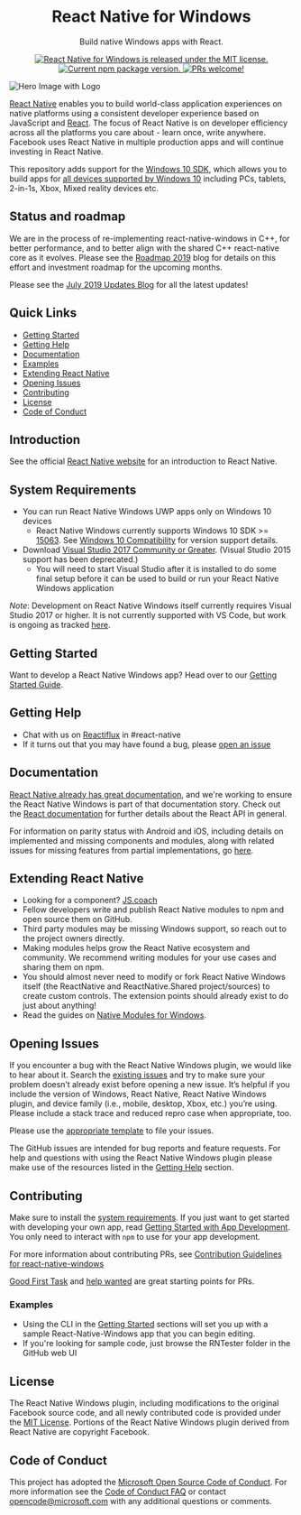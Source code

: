 ﻿<h1 align="center"> React Native for Windows </h1>

<p align="center">
  Build native Windows apps with React.
</p>

<p align="center">
  <a href="https://github.com/microsoft/react-native-windows/blob/master/LICENSE">
    <img src="https://img.shields.io/badge/license-MIT-blue.svg" alt="React Native for Windows is released under the MIT license." />
  </a>
  <a href="https://www.npmjs.org/package/react-native-windows">
    <img src="https://img.shields.io/npm/v/react-native-windows?color=e80441&label=react-native-windows" alt="Current npm package version." />
  </a>
  <a href="https://github.com/microsoft/react-native-windows#contributing">
    <img src="https://img.shields.io/badge/PRs-welcome-brightgreen.svg" alt="PRs welcome!" />
  </a>
</p>

![Hero Image with Logo](./.github/hero2.png)

[React Native](https://reactnative.dev) enables you to build world-class application experiences on native platforms using a consistent developer experience based on JavaScript and [React](https://reactjs.org/). The focus of React Native is on developer efficiency across all the platforms you care about - learn once, write anywhere. Facebook uses React Native in multiple production apps and will continue investing in React Native.

This repository adds support for the [Windows 10 SDK](https://developer.microsoft.com/en-us/windows/downloads), which allows you to build apps for [all devices supported by Windows 10](https://developer.microsoft.com/en-us/windows/get-started-windows-10) including PCs, tablets, 2-in-1s, Xbox, Mixed reality devices etc.

## Status and roadmap

We are in the process of re-implementing react-native-windows in C++, for better performance, and to better align with the shared C++ react-native core as it evolves. Please see the [Roadmap 2019](https://microsoft.github.io/react-native-windows/blog/2019/07/22/roadmap) blog for details on this effort and investment roadmap for the upcoming months.

Please see the [July 2019 Updates Blog](https://microsoft.github.io/react-native-windows/blog/2019/07/21/updates) for all the latest updates!

## Quick Links

- [Getting Started](#getting-started)
- [Getting Help](#getting-help)
- [Documentation](#documentation)
- [Examples](#examples)
- [Extending React Native](#extending-react-native)
- [Opening Issues](#opening-issues)
- [Contributing](#contributing)
- [License](#license)
- [Code of Conduct](#code-of-conduct)

## Introduction

See the official [React Native website](https://reactnative.dev/) for an introduction to React Native.

## System Requirements

- You can run React Native Windows UWP apps only on Windows 10 devices
   - React Native Windows currently supports Windows 10 SDK >= [15063](https://developer.microsoft.com/en-us/windows/downloads/sdk-archive). See [Windows 10 Compatibility](https://microsoft.github.io/react-native-windows/docs/win10-compat) for version support details.
- Download [Visual Studio 2017 Community or Greater](https://www.visualstudio.com/downloads/). (Visual Studio 2015 support has been deprecated.)
	- You will need to start Visual Studio after it is installed to do some final setup before it can be used to build or run your React Native Windows application

*Note*: Development on React Native Windows itself currently requires Visual Studio 2017 or higher. It is not currently supported with VS Code, but work is ongoing as tracked [here](https://github.com/microsoft/vscode-react-native/issues/1007).

## Getting Started

Want to develop a React Native Windows app? Head over to our [Getting Started Guide](https://microsoft.github.io/react-native-windows/docs/getting-started).

## Getting Help

- Chat with us on [Reactiflux](https://discord.gg/0ZcbPKXt5bWJVmUY) in #react-native
- If it turns out that you may have found a bug, please [open an issue](#opening-issues)

## Documentation

[React Native already has great documentation](https://reactnative.dev/docs/getting-started.html), and we're working to ensure the React Native Windows is part of that documentation story. Check out the [React documentation](https://reactjs.org/docs/getting-started.html) for further details about the React API in general.

For information on parity status with Android and iOS, including details on implemented and missing components and modules, along with related issues for missing features from partial implementations, go [here](https://microsoft.github.io/react-native-windows/docs/parity-status).

## Extending React Native

- Looking for a component? [JS.coach](https://js.coach/react-native)
- Fellow developers write and publish React Native modules to npm and open source them on GitHub.
- Third party modules may be missing Windows support, so reach out to the project owners directly.
- Making modules helps grow the React Native ecosystem and community. We recommend writing modules for your use cases and sharing them on npm.
- You should almost never need to modify or fork React Native Windows itself (the ReactNative and ReactNative.Shared project/sources) to create custom controls. The extension points should already exist to do just about anything!
- Read the guides on [Native Modules for Windows](https://microsoft.github.io/react-native-windows/docs/native-modules).

## Opening Issues

If you encounter a bug with the React Native Windows plugin, we would like to hear about it. Search the [existing issues](https://github.com/microsoft/react-native-windows/issues) and try to make sure your problem doesn’t already exist before opening a new issue. It’s helpful if you include the version of Windows, React Native, React Native Windows plugin, and device family (i.e., mobile, desktop, Xbox, etc.) you’re using. Please include a stack trace and reduced repro case when appropriate, too.

Please use the [appropriate template](https://github.com/microsoft/react-native-windows/issues/new/choose) to file your issues.

The GitHub issues are intended for bug reports and feature requests. For help and questions with using the React Native Windows plugin please make use of the resources listed in the [Getting Help](#getting-help) section.

## Contributing

Make sure to install the [system requirements](#system-requirements). If you just want to get started with developing your own app, read [Getting Started with App Development](#getting-started). You only need to interact with `npm` to use for your app development.

For more information about contributing PRs, see [Contribution Guidelines for react-native-windows](docs/contributing.md)

[Good First Task](https://github.com/microsoft/react-native-windows/labels/Good%20First%20Task) and [help wanted](https://github.com/microsoft/react-native-windows/labels/help%20wanted) are great starting points for PRs.

### Examples

- Using the CLI in the [Getting Started](#getting-started) sections will set you up with a sample React-Native-Windows app that you can begin editing.
- If you're looking for sample code, just browse the RNTester folder in the GitHub web UI

## License

The React Native Windows plugin, including modifications to the original Facebook source code, and all newly contributed code is provided under the [MIT License](LICENSE). Portions of the React Native Windows plugin derived from React Native are copyright Facebook.

## Code of Conduct

This project has adopted the [Microsoft Open Source Code of Conduct](https://opensource.microsoft.com/codeofconduct/). For more information see the [Code of Conduct FAQ](https://opensource.microsoft.com/codeofconduct/faq/) or contact [opencode@microsoft.com](mailto:opencode@microsoft.com) with any additional questions or comments.

